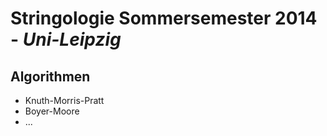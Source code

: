 # Stringologie Sommersemester 2014 - *Uni-Leipzig*

## Algorithmen

- Knuth-Morris-Pratt
- Boyer-Moore
- ...

